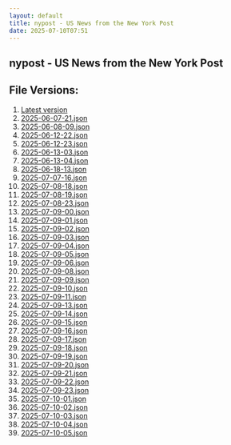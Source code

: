 ```yaml
---
layout: default
title: nypost - US News from the New York Post
date: 2025-07-10T07:51
---
```


## nypost - US News from the New York Post

<div id="data-chart"></div>
<div id="data-table"></div>
<script>
document.addEventListener('DOMContentLoaded', function(){
  document.getElementById('data-table').textContent = 'This source isn't supported for tables yet.';
});
</script>

## File Versions:
1. [Latest version](./latest.json)
2. [2025-06-07-21.json](./2025-06-07-21.json)
3. [2025-06-08-09.json](./2025-06-08-09.json)
4. [2025-06-12-22.json](./2025-06-12-22.json)
5. [2025-06-12-23.json](./2025-06-12-23.json)
6. [2025-06-13-03.json](./2025-06-13-03.json)
7. [2025-06-13-04.json](./2025-06-13-04.json)
8. [2025-06-18-13.json](./2025-06-18-13.json)
9. [2025-07-07-16.json](./2025-07-07-16.json)
10. [2025-07-08-18.json](./2025-07-08-18.json)
11. [2025-07-08-19.json](./2025-07-08-19.json)
12. [2025-07-08-23.json](./2025-07-08-23.json)
13. [2025-07-09-00.json](./2025-07-09-00.json)
14. [2025-07-09-01.json](./2025-07-09-01.json)
15. [2025-07-09-02.json](./2025-07-09-02.json)
16. [2025-07-09-03.json](./2025-07-09-03.json)
17. [2025-07-09-04.json](./2025-07-09-04.json)
18. [2025-07-09-05.json](./2025-07-09-05.json)
19. [2025-07-09-06.json](./2025-07-09-06.json)
20. [2025-07-09-08.json](./2025-07-09-08.json)
21. [2025-07-09-09.json](./2025-07-09-09.json)
22. [2025-07-09-10.json](./2025-07-09-10.json)
23. [2025-07-09-11.json](./2025-07-09-11.json)
24. [2025-07-09-13.json](./2025-07-09-13.json)
25. [2025-07-09-14.json](./2025-07-09-14.json)
26. [2025-07-09-15.json](./2025-07-09-15.json)
27. [2025-07-09-16.json](./2025-07-09-16.json)
28. [2025-07-09-17.json](./2025-07-09-17.json)
29. [2025-07-09-18.json](./2025-07-09-18.json)
30. [2025-07-09-19.json](./2025-07-09-19.json)
31. [2025-07-09-20.json](./2025-07-09-20.json)
32. [2025-07-09-21.json](./2025-07-09-21.json)
33. [2025-07-09-22.json](./2025-07-09-22.json)
34. [2025-07-09-23.json](./2025-07-09-23.json)
35. [2025-07-10-01.json](./2025-07-10-01.json)
36. [2025-07-10-02.json](./2025-07-10-02.json)
37. [2025-07-10-03.json](./2025-07-10-03.json)
38. [2025-07-10-04.json](./2025-07-10-04.json)
39. [2025-07-10-05.json](./2025-07-10-05.json)
